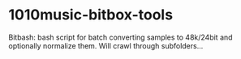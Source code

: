 # 1010music-bitbox-tools

Bitbash: bash script for batch converting samples to 48k/24bit and optionally normalize them. Will crawl through subfolders...
